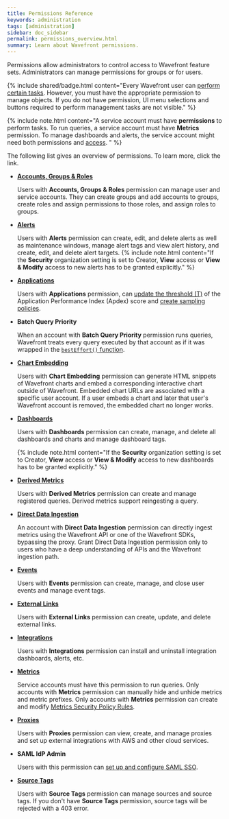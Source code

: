 ```yaml
---
title: Permissions Reference
keywords: administration
tags: [administration]
sidebar: doc_sidebar
permalink: permissions_overview.html
summary: Learn about Wavefront permissions.
---
```


Permissions allow administrators to control access to Wavefront feature sets. Administrators can manage permissions for groups or for users.

{% include shared/badge.html content="Every Wavefront user can [perform certain tasks](user-accounts.html#what-can-a-new-user-do). However, you must have the appropriate permission to manage objects. If you do not have permission, UI menu selections and buttons required to perform management tasks are not visible." %}

{% include note.html content="A service account must have **permissions** to perform tasks. To run queries, a service account must have **Metrics** permission. To manage dashboards and alerts, the service account might need both permissions and [access](access.html). " %}

The following list gives an overview of permissions. To learn more, click the link.

- **[Accounts, Groups & Roles](users_roles.html)** 
    
    Users with **Accounts, Groups & Roles** permission can manage user and service accounts. They can create groups and add accounts to groups, create roles and assign permissions to those roles, and assign roles to groups.
    
- **[Alerts](alerts.html)** 

    Users with **Alerts** permission can create, edit, and delete alerts as well as maintenance windows, manage alert tags and view alert history, and create, edit, and delete alert targets.
    {% include note.html content="If the **Security** organization setting is set to Creator, **View** access or **View & Modify** access to new alerts has to be granted explicitly." %}
    
- **[Applications](tracing_apdex.html)** 

    Users with **Applications** permission, can [update the threshold (T)](tracing_apdex.html) of the Application Performance Index (Apdex) score and [create sampling policies](trace_sampling_policies.html).
    
- **Batch Query Priority** 

    When an account with **Batch Query Priority** permission runs queries, Wavefront treats every query executed by that account as if it was wrapped in the [`bestEffort()` function](ts_bestEffort.html).
    
- **[Chart Embedding](ui_sharing.html#embed-a-chart-in-other-uis)**  
    
    Users with **Chart Embedding** permission can generate HTML snippets of Wavefront charts and embed a corresponding interactive chart outside of Wavefront. Embedded chart URLs are associated with a specific user account. If a user embeds a chart and later that user's Wavefront account is removed, the embedded chart no longer works.
    
- **[Dashboards](ui_dashboards.html)** 

    Users with **Dashboards** permission can create, manage, and delete all dashboards and charts and manage dashboard tags.
   
    {% include note.html content="If the **Security** organization setting is set to Creator, **View** access or **View & Modify** access to new dashboards has to be granted explicitly." %}
   
 - **[Derived Metrics](derived_metrics.html)** 
     
     Users with **Derived Metrics** permission can create and manage registered queries. Derived metrics support reingesting a query.
     
- **[Direct Data Ingestion](direct_ingestion.html)**
    
    An account with **Direct Data Ingestion** permission can directly ingest metrics using the Wavefront API or one of the Wavefront SDKs, bypassing the proxy. Grant Direct Data Ingestion permission only to users who have a deep understanding of APIs and the Wavefront ingestion path.
    
- **[Events](events.html)** 

    Users with **Events** permission can create, manage, and close user events and manage event tags.
    
- **[External Links](external_links_managing.html)** 

    Users with **External Links** permission can create, update, and delete external links.
    
- **[Integrations](integrations.html)**

    Users with **Integrations** permission can install and uninstall integration dashboards, alerts, etc.
    
- **[Metrics](metric_types.html)**

    Service accounts must have this permission to run queries. Only accounts with **Metrics** permission can manually hide and unhide metrics and metric prefixes. Only accounts with **Metrics** permission can create and modify [Metrics Security Policy Rules](metrics_security.html).
    
- **[Proxies](proxies_installing.html#managing-proxy-services)** 

    Users with **Proxies** permission can view, create, and manage proxies and set up external integrations with AWS and other cloud services.
    
- **SAML IdP Admin**

    Users with this permission can [set up and configure SAML SSO](auth_self_service_sso.html).
    
- **[Source Tags](sources_managing.html)**

    Users with **Source Tags** permission can manage sources and source tags. If you don't have **Source Tags** permission, source tags will be rejected with a 403 error.
